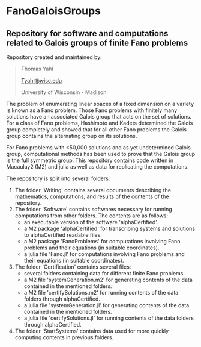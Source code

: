 FanoGaloisGroups
================

Repository for software and computations related to Galois groups of finite Fano problems
-----------------------------------------------------------------------------------------

Repository created and maintained by:

> Thomas Yahl
> 
> Tyahl@wisc.edu
> 
> University of Wisconsin - Madison

The problem of enumerating linear spaces of a fixed dimension on a variety is known as a Fano problem. Those Fano problems with finitely many solutions have an associated Galois group that acts on the set of solutions. For a class of Fano problems, Hashimoto and Kadets determined the Galois group completely and showed that for all other Fano problems the Galois group contains the alternating group on its solutions. 

For Fano problems with <50,000 solutions and as yet undetermined Galois group, computational methods has been used to prove that the Galois group is the full symmetric group. This repository contains code written in Macaulay2 (M2) and julia as well as data for replicating the computations.

The repository is split into several folders:

1) The folder 'Writing' contains several documents describing the mathematics, computations, and results of the contents of the repository.
2) The folder 'Software' contains softwares necessary for running computations from other folders. The contents are as follows:
   - an executable version of the software 'alphaCertified'.
   - a M2 package 'alphaCertified' for transcribing systems and solutions to alphaCertified readable files.
   - a M2 package 'FanoProblems' for computations involving Fano problems and their equations (in suitable coordinates).
   - a julia file 'Fano.jl' for computations involving Fano problems and their equations (in suitable coordinates).
3) The folder 'Certification' contains several files:
   - several folders containing data for different finite Fano problems.
   - a M2 file 'systemGeneration.m2' for generating contents of the data contained in the mentioned folders.
   - a M2 file 'certifySolutions.m2' for running contents of the data folders through alphaCertified.
   - a julia file 'systemGeneration.jl' for generating contents of the data contained in the mentioned folders.
   - a julia file 'certifySolutions.jl' for running contents of the data folders through alphaCertified.
4) The folder 'StartSystems' contains data used for more quickly computing contents in previous folders.

